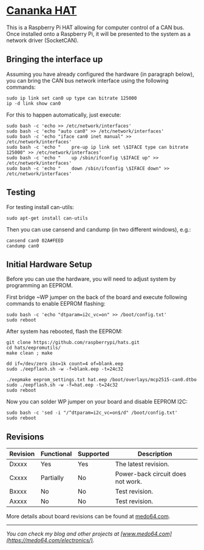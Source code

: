 [Cananka HAT](https://medo64.com/cananka-hat/)
==============================================

This is a Raspberry Pi HAT allowing for computer control of a CAN bus. Once
installed onto a Raspberry Pi, it will be presented to the system as a network
driver (SocketCAN).


## Bringing the interface up ##

Assuming you have already configured the hardware (in paragraph below), you
can bring the CAN bus network interface using the following commands:

    sudo ip link set can0 up type can bitrate 125000
    ip -d link show can0

For this to happen automatically, just execute:

    sudo bash -c 'echo >> /etc/network/interfaces'
    sudo bash -c 'echo "auto can0" >> /etc/network/interfaces'
    sudo bash -c 'echo "iface can0 inet manual" >> /etc/network/interfaces'
    sudo bash -c 'echo "    pre-up ip link set \$IFACE type can bitrate 125000" >> /etc/network/interfaces'
    sudo bash -c 'echo "    up /sbin/ifconfig \$IFACE up" >> /etc/network/interfaces'
    sudo bash -c 'echo "    down /sbin/ifconfig \$IFACE down" >> /etc/network/interfaces'


## Testing ##

For testing install can-utils:

    sudo apt-get install can-utils

Then you can use cansend and candump (in two different windows), e.g.:

    cansend can0 02A#FEED
    candump can0


## Initial Hardware Setup ##

Before you can use the hardware, you will need to adjust system by programming
an EEPROM.

First bridge ~WP jumper on the back of the board and execute following commands
to enable EEPROM flashing:

    sudo bash -c 'echo "dtparam=i2c_vc=on" >> /boot/config.txt'
    sudo reboot

After system has rebooted, flash the EEPROM:

    git clone https://github.com/raspberrypi/hats.git
    cd hats/eepromutils/
    make clean ; make

    dd if=/dev/zero ibs=1k count=4 of=blank.eep
    sudo ./eepflash.sh -w -f=blank.eep -t=24c32

    ./eepmake eeprom_settings.txt hat.eep /boot/overlays/mcp2515-can0.dtbo
    sudo ./eepflash.sh -w -f=hat.eep -t=24c32
    sudo reboot

Now you can solder WP jumper on your board and disable EEPROM I2C:

    sudo bash -c 'sed -i "/^dtparam=i2c_vc=on$/d" /boot/config.txt'
    sudo reboot


## Revisions ##

| Revision | Functional | Supported | Description                       |
|----------|------------|-----------|-----------------------------------|
| Dxxxx    | Yes        | Yes       | The latest revision.              |
| Cxxxx    | Partially  | No        | Power-back circuit does not work. |
| Bxxxx    | No         | No        | Test revision.                    |
| Axxxx    | No         | No        | Test revision.                    |

More details about board revisions can be found at [medo64.com](https://medo64.com/2016/10/cananka-the-raspberry-pi-hat-problems/).


---
*You can check my blog and other projects at [www.medo64.com](https://medo64.com/electronics/).*
